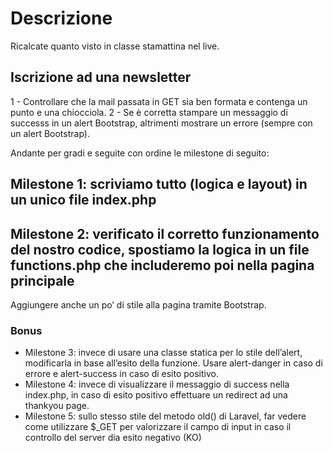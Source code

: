 # Descrizione
Ricalcate quanto visto in classe stamattina nel live. 

## Iscrizione ad una newsletter

1 - Controllare che la mail passata in GET sia ben formata e contenga
    un punto e una chiocciola.
2 - Se è corretta stampare un messaggio di successs in un alert Bootstrap,
    altrimenti mostrare un errore (sempre con un alert Bootstrap).

Andante per gradi  e seguite con ordine le milestone di seguito:

 ## Milestone 1: scriviamo tutto (logica e layout) in un unico file index.php 
 ## Milestone 2: verificato il corretto funzionamento del nostro codice, spostiamo la logica in un file functions.php che includeremo poi nella pagina principale 

Aggiungere anche un po’ di stile alla pagina tramite Bootstrap.

### Bonus
 
 - Milestone 3: invece di usare una classe statica per lo stile dell’alert, modificarla in base all’esito della funzione. Usare alert-danger in caso di errore e alert-success in caso di esito positivo. 
 - Milestone 4: invece di visualizzare il messaggio di success nella index.php, in caso di esito positivo effettuare un redirect ad una thankyou page. 
 - Milestone 5: sullo stesso stile del metodo old() di Laravel, far vedere come utilizzare $_GET per valorizzare il campo di input in caso il controllo del server dia esito negativo (KO)